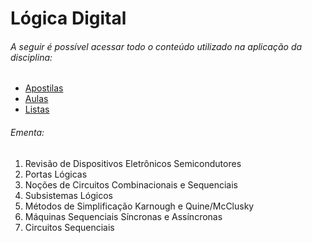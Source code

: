 # Lógica Digital

###### A seguir é possível acessar todo o conteúdo utilizado na aplicação da disciplina:

- [Apostilas](./Apostilas/)
- [Aulas](./Aulas/)
- [Listas](./Listas/)

###### Ementa:

1. Revisão de Dispositivos Eletrônicos Semicondutores
2. Portas Lógicas
3. Noções de Circuitos Combinacionais e Sequenciais 
4. Subsistemas Lógicos
5. Métodos de Simplificação Karnough e Quine/McClusky
6. Máquinas Sequenciais Síncronas e Assíncronas
7. Circuitos Sequenciais